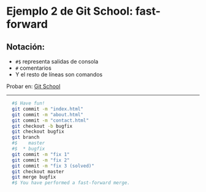 # Ejemplo 2 de Git School: fast-forward

## Notación:
  
  - `#$` representa salidas de consola
  - `#` comentarios
  - Y el resto de líneas son comandos

Probar en: [Git School](https://git-school.github.io/visualizing-git/)

---

```bash
  #$ Have fun!
  git commit -m "index.html"
  git commit -m "about.html"
  git commit -m "contact.html"
  git checkout -b bugfix
  git checkout bugfix
  git branch
  #$    master
  #$  * bugfix
  git commit -m "fix 1"
  git commit -m "fix 2"
  git commit -m "fix 3 (solved)"
  git checkout master
  git merge bugfix
  #$ You have performed a fast-forward merge.
```